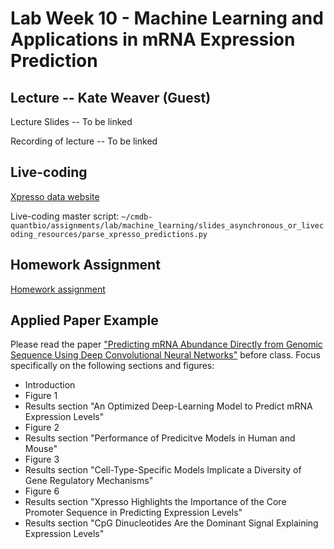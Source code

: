 # Lab Week 10 - Machine Learning and Applications in mRNA Expression Prediction

## Lecture -- Kate Weaver (Guest)

Lecture Slides -- To be linked

Recording of lecture -- To be linked

## Live-coding

[Xpresso data website](https://xpresso.gs.washington.edu/data/)

Live-coding master script: `~/cmdb-quantbio/assignments/lab/machine_learning/slides_asynchronous_or_livecoding_resources/parse_xpresso_predictions.py`

## Homework Assignment

[Homework assignment](https://bxlab.github.io/cmdb-quantbio/assignments/lab/machine_learning/assignment/)

## Applied Paper Example

Please read the paper ["Predicting mRNA Abundance Directly from Genomic Sequence Using Deep Convolutional Neural Networks"](https://pubmed.ncbi.nlm.nih.gov/32433972/) before class. Focus specifically on the following sections and figures:

  * Introduction
  * Figure 1
  * Results section "An Optimized Deep-Learning Model to Predict mRNA Expression Levels"
  * Figure 2
  * Results section "Performance of Predicitve Models in Human and Mouse"
  * Figure 3
  * Results section "Cell-Type-Specific Models Implicate a Diversity of Gene Regulatory Mechanisms"
  * Figure 6
  * Results section "Xpresso Highlights the Importance of the Core Promoter Sequence in Predicting Expression Levels"
  * Results section "CpG Dinucleotides Are the Dominant Signal Explaining Expression Levels"
